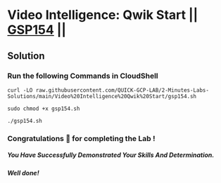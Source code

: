 # Video Intelligence: Qwik Start || [GSP154](https://www.cloudskillsboost.google/focuses/603?parent=catalog) ||

## Solution

### Run the following Commands in CloudShell

```
curl -LO raw.githubusercontent.com/QUICK-GCP-LAB/2-Minutes-Labs-Solutions/main/Video%20Intelligence%20Qwik%20Start/gsp154.sh

sudo chmod +x gsp154.sh

./gsp154.sh
```

### Congratulations 🎉 for completing the Lab !

##### *You Have Successfully Demonstrated Your Skills And Determination.*

#### *Well done!*


